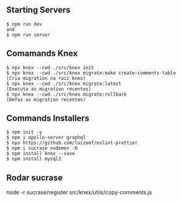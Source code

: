 ## Starting Servers

```
$ npm run dev
and
$ npm run server

```
## Comamands Knex
```
$ npx knex --cwd ./src/knex init
$ npx knex --cwd ./src/knex migrate:make create-comments-table          (Cria migration na raiz knex)
$ npx knex --cwd ./src/knex migrate:latest                              (Executa as migration recentes)
$ npx knex --cwd ./src/knex migrate:rollback                            (Defaz as migration recentes)

```
## Commands Installers

```
$ npm init -y
$ npm i apollo-server graphql
$ npx https://github.com/luizomf/eslint-prettier
$ npm i sucrase nodemon -D
$ npm install knex --save
$ npm install mysql2
```

## Rodar sucrase
node -r sucrase/register src/knex/utils/copy-comments.js